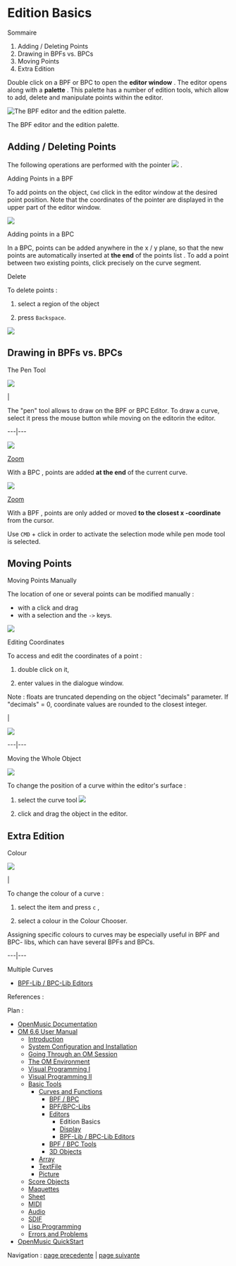 
# Edition Basics

Sommaire

  1. Adding / Deleting Points
  2. Drawing in BPFs vs. BPCs
  3. Moving Points
  4. Extra Edition

Double click on a BPF or BPC to open the **editor window** . The editor opens
along with a **palette** . This palette has a number of edition tools, which
allow to add, delete and manipulate points within the editor.

![The BPF editor and the edition palette.](../res/openbpfedit.png)

The BPF editor and the edition palette.

## Adding / Deleting Points

The following operations are performed with the pointer
![](../res/pointer_icon.png) .

Adding Points in a BPF

 To add points on the object, `Cmd` click in the editor window at the desired
point position.  Note that the coordinates of the pointer are displayed in the
upper part of the editor window.

![](../res/addpoints.png)

Adding points in a BPC

In a BPC, points can be added anywhere in the x / y plane, so that the new
points are automatically inserted at **the end** of the points list . To add a
point between two existing points, click precisely on the curve segment.

Delete

To delete points :

  1. select a region of the object 

  2. press `Backspace`.

![](../res/delete.png)

## Drawing in BPFs vs. BPCs

The Pen Tool

![](../res/pen.png)

|

The "pen" tool allows to draw on the BPF or BPC Editor. To draw a curve,
select it press the mouse button while moving on the editorin the editor.  
  
---|---  
  
![](../res/drawcurve_scr.png)

[Zoom](../res/drawcurve_scr_1.png "Zoom \(nouvelle fenêtre\)")

With a  BPC , points are added **at the end** of the current curve.

![](../res/BPFDraw_scr.png)

[Zoom](../res/BPFDraw_scr_1.png "Zoom \(nouvelle fenêtre\)")

With a  BPF , points are only added or moved **to the closest x -coordinate**
from the cursor.

Use `CMD` \+ click in order to activate the selection mode while  pen mode
tool is selected.

## Moving Points

Moving Points Manually

The location of one or several points can be modified manually :

  * with a click and drag
  * with a selection and the `->` keys.

![](../res/movepoints.png)

Editing Coordinates

To access and edit the coordinates of a point :

  1. double click on it,

  2. enter values in the dialogue window.

Note : floats are truncated depending on the object "decimals" parameter. If
"decimals" = 0, coordinate values are rounded to the closest integer.

|

![](../res/editx.png)  
  
---|---  
  
Moving the Whole Object

![](../res/movecurve.png)

To change the position of a curve within the editor's surface :

  1. select the curve tool ![](../res/handcurve_icon.png)

  2. click and drag the object in the editor.

## Extra Edition

Colour

![](../res/colourcurve.png)

|

To change the colour of a curve :

  1. select the item and press `c` ,

  2. select a colour in the Colour Chooser.

Assigning specific colours to curves may be especially useful in BPF and BPC-
libs, which can have several BPFs and BPCs.  
  
---|---  
  
Multiple Curves

  * [BPF-Lib / BPC-Lib Editors](BPFLibEditors)

References :

Plan :

  * [OpenMusic Documentation](OM-Documentation)
  * [OM 6.6 User Manual](OM-User-Manual)
    * [Introduction](00-Sommaire)
    * [System Configuration and Installation](Installation)
    * [Going Through an OM Session](Goingthrough)
    * [The OM Environment](Environment)
    * [Visual Programming I](BasicVisualProgramming)
    * [Visual Programming II](AdvancedVisualProgramming)
    * [Basic Tools](BasicObjects)
      * [Curves and Functions](CurvesAndFunctions)
        * [BPF / BPC](BPF-BPC)
        * [BPF/BPC-Libs](MultiBPF)
        * [Editors](BPFEditors)
          * Edition Basics
          * [Display](Display)
          * [BPF-Lib / BPC-Lib Editors](BPFLibEditors)
        * [BPF / BPC Tools](Tools)
        * [3D Objects](3D)
      * [Array](ClassArray)
      * [TextFile](textfile)
      * [Picture](Picture)
    * [Score Objects](ScoreObjects)
    * [Maquettes](Maquettes)
    * [Sheet](Sheet)
    * [MIDI](MIDI)
    * [Audio](Audio)
    * [SDIF](SDIF)
    * [Lisp Programming](Lisp)
    * [Errors and Problems](errors)
  * [OpenMusic QuickStart](QuickStart-Chapters)

Navigation : [page precedente](BPFEditors "page précédente\(Editors\)") |
[page suivante](Display "page suivante\(Display\)")

